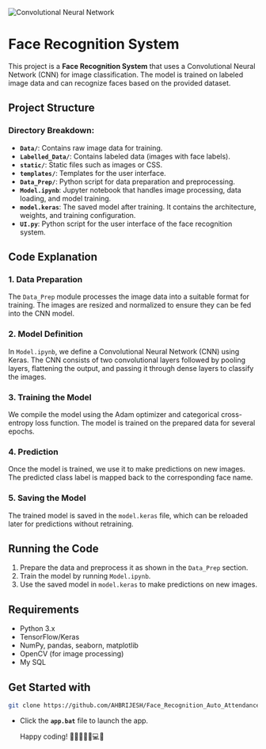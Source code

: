 ![Convolutional Neural Network](https://img.shields.io/badge/Implementation-Convolutional%20Neural%20Network-darkred)

# Face Recognition System

This project is a **Face Recognition System** that uses a Convolutional Neural Network (CNN) for image classification. The model is trained on labeled image data and can recognize faces based on the provided dataset.

## Project Structure


### Directory Breakdown:
- **`Data/`**: Contains raw image data for training.
- **`Labelled_Data/`**: Contains labeled data (images with face labels).
- **`static/`**: Static files such as images or CSS.
- **`templates/`**: Templates for the user interface.
- **`Data_Prep/`**: Python script for data preparation and preprocessing.
- **`Model.ipynb`**: Jupyter notebook that handles image processing, data loading, and model training.
- **`model.keras`**: The saved model after training. It contains the architecture, weights, and training configuration.
- **`UI.py`**: Python script for the user interface of the face recognition system.

## Code Explanation

### 1. **Data Preparation**
The `Data_Prep` module processes the image data into a suitable format for training. The images are resized and normalized to ensure they can be fed into the CNN model.

### 2. **Model Definition**
In `Model.ipynb`, we define a Convolutional Neural Network (CNN) using Keras. The CNN consists of two convolutional layers followed by pooling layers, flattening the output, and passing it through dense layers to classify the images.

### 3. **Training the Model**
We compile the model using the Adam optimizer and categorical cross-entropy loss function. The model is trained on the prepared data for several epochs.

### 4. **Prediction**
Once the model is trained, we use it to make predictions on new images. The predicted class label is mapped back to the corresponding face name.

### 5. **Saving the Model**
The trained model is saved in the `model.keras` file, which can be reloaded later for predictions without retraining.

## Running the Code
1. Prepare the data and preprocess it as shown in the `Data_Prep` section.
2. Train the model by running `Model.ipynb`.
3. Use the saved model in `model.keras` to make predictions on new images.

## Requirements
- Python 3.x
- TensorFlow/Keras
- NumPy, pandas, seaborn, matplotlib
- OpenCV (for image processing)
- My SQL

## Get Started with 
  ```bash
  git clone https://github.com/AHBRIJESH/Face_Recognition_Auto_Attendance_System.git
```
- Click the **`app.bat`** file to launch the app.

  Happy coding! 🚀👨‍💻👩‍💻💻😊

